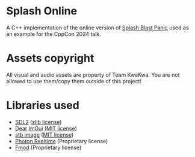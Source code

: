 # Splash Online
A C++ implementation of the online version of [Splash Blast Panic](https://playsbp.ch/) used as an example for the CppCon 2024 talk.
# Assets copyright
All visual and audio assets are property of Team KwaKwa. You are not allowed to use them/copy them outside of this project!
# Libraries used
- [SDL2](https://www.libsdl.org/) ([zlib license](https://www.libsdl.org/license.php))
- [Dear ImGui](https://github.com/ocornut/imgui) ([MIT license](https://github.com/ocornut/imgui/blob/master/LICENSE.txt))
- [stb image](https://github.com/nothings/stb) ([MIT license](https://github.com/nothings/stb/blob/master/LICENSE))
- [Photon Realtime](https://www.photonengine.com/realtime) (Proprietary license)
- [Fmod](https://www.fmod.com/) (Proprietary license)